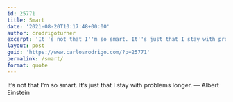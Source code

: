 ```yaml
---
id: 25771
title: Smart
date: '2021-08-20T10:17:48+00:00'
author: crodrigoturner
excerpt: 'It''s not that I''m so smart. It''s just that I stay with problems longer. — Albert Einstein'
layout: post
guid: 'https://www.carlosrodrigo.com/?p=25771'
permalink: /smart/
format: quote
---
```


It’s not that I’m so smart. It’s just that I stay with problems longer. — Albert Einstein